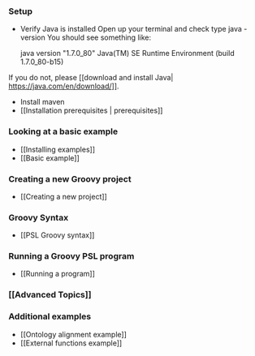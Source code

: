 ### Setup
- Verify Java is installed
Open up your terminal and check type
    java -version
You should see something like: 

    java version "1.7.0_80"
    Java(TM) SE Runtime Environment (build 1.7.0_80-b15)

If you do not, please [[download and install Java| https://java.com/en/download/]]. 
- Install maven
- [[Installation prerequisites | prerequisites]]

### Looking at a basic example
- [[Installing examples]]
- [[Basic example]]

### Creating a new Groovy project
- [[Creating a new project]]

### Groovy Syntax
- [[PSL Groovy syntax]]

### Running a Groovy PSL program
- [[Running a program]]

### [[Advanced Topics]]

### Additional examples
- [[Ontology alignment example]]
- [[External functions example]]
